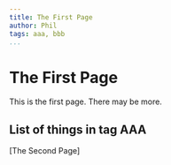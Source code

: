 ```yaml
---
title: The First Page
author: Phil
tags: aaa, bbb
...
```


# The First Page

This is the first page. There may be more.

## List of things in tag AAA

[The Second Page]



